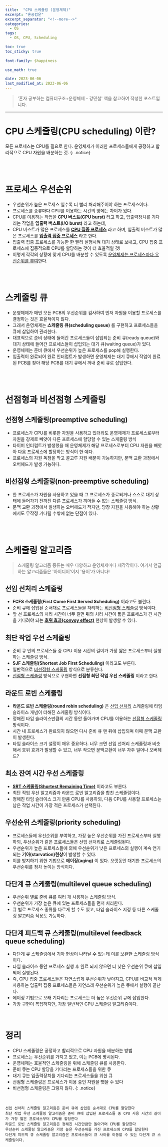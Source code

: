 ```yaml
---
title:  "CPU 스케쥴링 (운영체제)"
excerpt: "혼공컴운"
excerpt_separator: "<!--more-->"
categories:
  - OS
tags:
  - OS, CPU, Scheduling

toc: true
toc_sticky: true
 
font-family: $happiness

use_math: true

date: 2023-06-06
last_modified_at: 2023-06-06
---
```


> '혼자 공부하는 컴퓨터구조+운영체제 - 강민철' 책을 참고하여 작성한 포스트입니다.

---

# CPU 스케줄링(CPU scheduling) 이란?
모든 프로세스는 CPU를 필요로 한다.
운영체제가 이러한 프로세스들에게 공정하고 합리적으로 CPU 자원을 배분하는 것.
{: .notice} 

<br><br>

# 프로세스 우선순위
* 우선순위가 높은 프로세스 일수록 더 빨리 처리해주어야 하는 프로세스이다.
* 프로세스를 종류마다 CPU를 이용하는 시간의 양에는 차이가 있다.
* CPU를 이용하는 작업을 **CPU 버스트(CPU burst)** 라고 하고, 입출력장치를 기다리는 작업을 **입출력 버스트(I/O burst)** 라고 하는데,
* CPU 버스트가 많은 프로세스를 **<u>CPU 집중 프로세스</u>** 라고 하며, 입출력 버스트가 많은 프로세스를 **<u>입출력 집중 프로세스</u>** 라고 한다.
* 입출력 집중 프로세스를 가능한 한 빨리 실행시켜 대기 상태로 보내고, CPU 집중 프로세스에 집중적으로 CPU를 할당하는 것이 더 효율적일 것!
* 이렇게 각각의 상황에 맞게 CPU를 배분할 수 있도록 <u>운영체제는 프로세스마다 우선순위를 부여</u>한다.

<br><br>

# 스케줄링 큐
* 운영체제가 매번 모든 PCB의 우선순위를 검사하여 먼저 자원을 이용할 프로세스를 결정하는 것은 효율적이지 않다.
* 그래서 운영체제는 **스케줄링 큐(scheduling queue)** 를 구현하고 프로세스들을 큐에 삽입하여 관리한다.
* 대표적으로 준비 상태에 들어간 프로세스들이 삽입되는 준비 큐(ready queue)와 대기 상태에 들어간 프로세스들이 삽입되는 대기 큐(waiting queue)가 있다.
* 운영체제는 준비 큐에서 우선순위가 높은 프로세스를 pop해 실행한다.
* 입출력이 완료되어 완료 인터럽트가 발생하면 운영체제는 대기 큐에서 작업이 완료된 PCB를 찾아 해당 PCB를 대기 큐에서 꺼내 준비 큐로 삽입한다.

<br><br>

# 선점형과 비선점형 스케줄링

## 선점형 스케줄링(preemptive scheduling)
* 프로세스가 CPU를 비롯한 자원을 사용하고 있더라도 운영체제가 프로세스로부터 자원을 강제로 빼앗아 다른 프로세스에 할당할 수 있는 스케줄링 방식
* 타이머 인터럽트가 발생했을 때 운영체제가 해당 프로세스로부터 CPU 자원을 빼앗아 다음 프로세스에 할당하는 방식이 한 예다.
* 프로세스의 자원 독점을 막고 골고루 자원 배분이 가능하지만, 문맥 교환 과정에서 오버헤드가 발생 가능하다.

## 비선점형 스케줄링(non-preemptive scheduling)
* 한 프로세스가 자원을 사용하고 있을 때 그 프로세스가 종료되거나 스스로 대기 상태에 들어가기 전까진 다른 프로세스가 끼어들 수 없는 스케줄링 방식.
* 문맥 교환 과정에서 발생하는 오버헤드가 적지만, 당장 자원을 사용해야 하는 상황에서도 무작정 기다릴 수밖에 없는 단점이 있다.



<br>
<br>

# 스케줄링 알고리즘

> 스케줄링 알고리즘 종류는 매우 다양하고 운영체제마다 제각각이다. 여기서 언급하는 알고리즘들은 '아이디어'이지 '용어'가 아니다!

## 선입 선처리 스케줄링
* **FCFS 스케줄링(First Come First Served Scheduling)** 이라고도 불린다.
* 준비 큐에 삽입된 순서대로 프로세스들을 처리하는 <u>비선점형 스케줄링</u> 방식이다.
* 앞 선 프로세스의 처리 시간이 너무 길면 뒤의 처리 시간이 짧은 프로세스가 긴 시간을 기다려야 되는 **<u>호위 효과(convoy effect)</u>** 현상이 발생할 수 있다.

## 최단 작업 우선 스케줄링
* 준비 큐 안의 프로세스들 중 CPU 이용 시간의 길이가 가장 짧은 프로세스부터 실행하는 스케줄링 방식.
* **SJF 스케줄링(Shortest Job First Scheduling)** 이라고도 부른다.
* 일반적으로 <u>비선점형 스케줄링</u> 방식으로 분류한다.
* <u>선점형 스케줄링</u> 방식으로 구현하면 **선점형 최단 작업 우선 스케줄링** 이라고 한다.

## 라운드 로빈 스케줄링
* **라운드 로빈 스케줄링(round robin scheduling)** 은 <u>선입 선처리</u> 스케줄링에 타임 슬라이스 개념이 더해진 스케줄링 방식이다.
* 정해진 타임 슬라이스만큼의 시간 동안 돌아가며 CPU를 이용하는 <u>선점형 스케줄링</u> 방식이다.
* 시간 내 프로세스가 완료되지 않으면 다시 준비 큐 맨 뒤에 삽입되며 이때 문맥 교환이 발생한다.
* 타임 슬라이스 크기 설정이 매우 중요하다. 너무 크면 선입 선처리 스케줄링과 비슷해서 호위 효과가 발생할 수 있고, 너무 작으면 문맥교환이 너무 자주 일어나 오버헤드?

## 최소 잔여 시간 우선 스케줄링
* **<u>SRT 스케줄링(Shortest Remaining Time)</u>** 이라고도 부른다.
* 최단 작업 우선 알고리즘과 라운드 로빈 알고리즘을 합친 스케줄링이다.
* 정해진 타임 슬라이스 크기 만큼 CPU를 사용하되, 다음 CPU를 사용할 프로세스는 남은 작업 시간이 가장 적은 프로세스가 선택된다.

## 우선순위 스케줄링(priority scheduling)
* 프로세스들에 우선순위를 부여하고, 가장 높은 우선순위를 가진 프로세스부터 실행하되, 우선순위가 같은 프로세스들은 선입 선처리로 스케줄링된다.
* 우선순위가 높은 프로세스들에 의해 우선순위가 낮은 프로세스의 실행이 계속 연기되는 **기아(starvation)현상**이 발생할 수 있다.
* 이를 방지하기 위한 기법으로 **에이징(aging)** 이 있다. 오랫동안 대기한 프로세스의 우선순위를 점차 높이는 방식이다.

## 다단계 큐 스케줄링(multilevel queue scheduling)
* 우선순위 별로 준비 큐를 여러 개 사용하는 스케줄링 방식.
* 우선순위가 가장 높은 큐에 있는 프로세스들을 먼저 처리한다.
* 큐 별로 프로세스 종류를 다르게 할 수도 있고, 타임 슬라이스 지정 등 다른 스케줄링 알고리즘 적용도 가능하다.

## 다단계 피드백 큐 스케줄링(multilevel feedback queue scheduling)
* 다단계 큐 스케줄링에서 기아 현상이 나타날 수 있는데 이를 보완한 스케줄링 방식이다.
* 타임 슬라이스 동안 프로세스 실행 후 완료 되지 않으면 더 낮은 우선순위 큐에 삽입되어 실행된다.
* 즉, CPU 집중 프로세스들은 자연스럽게 우선순위가 낮아지고, CPU를 비교적 적게 사용하는 입출력 집중 프로세스들은 자연스레 우선순위가 높은 큐에서 실행이 끝난다.
* 에이징 기법으로 오래 기다리는 프로세스는 더 높은 우선순위 큐에 삽입한다.
* 가장 구현이 복잡하지만, 가장 일반적인 CPU 스케줄링 알고리즘이다.


<br>

# 정리
* CPU 스케줄링은 공정하고 합리적으로 CPU 자원을 배분하는 방법
* 프로세스는 우선순위를 가지고 있고, 이는 PCB에 명시된다.
* 운영체제는 호율적인 스케줄링을 위해 스케줄링 큐를 사용한다.
* 준비 큐는 CPU 할당을 기다리는 프로세스들을 위한 큐
* 대기 큐는 입출력장치를 기다리는 프로세스들을 위한 큐
* 선점형 스케줄링은 프로세스가 이용 중인 자원을 뺏을 수 있다
* 비선점형 스케줄링은 그렇지 않다.
{: .notice} 

<br>

```
선입 선처리 스케줄링 알고리즘은 준비 큐에 삽입된 순서대로 CPU를 할당한다
최단 작업 우선 스케줄링 알고리즘은 준비 큐에 삽입된 프로세스들 중 CPU 사용 시간의 길이가 가장 짧은 프로세스부터 CPU를 할당한다
라운드 로빈 스케줄링 알고리즘은 정해진 시간만큼만 돌아가며 CPU를 할당한다
우선순위 스케줄링 알고리즘은 가장 높은 우선순위를 가진 프로세스에 CPU를 할당한다
다단계 피드백 큐 스케줄링 알고리즘은 프로세스들이 큐 사이를 이동할 수 있는 다단계 큐 스케줄링이다.
```
